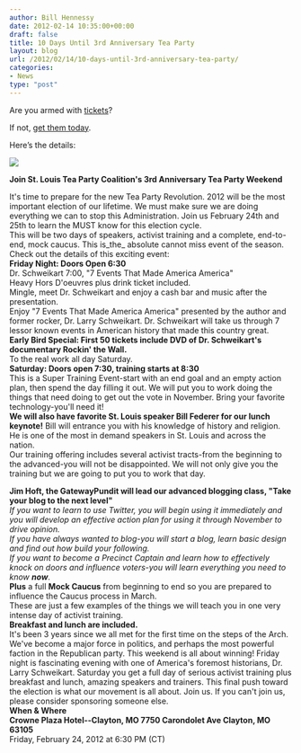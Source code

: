 ```yaml
---
author: Bill Hennessy
date: 2012-02-14 10:35:00+00:00
draft: false
title: 10 Days Until 3rd Anniversary Tea Party
layout: blog
url: /2012/02/14/10-days-until-3rd-anniversary-tea-party/
categories:
- News
type: "post"
---
```


Are you armed with [tickets](https://3rdanniversaryteaparty.eventbrite.com/)? 

If not, [get them today](https://3rdanniversaryteaparty.eventbrite.com/).

Here’s the details:

![](https://ebmedia.eventbrite.com/s3-s3/eventlogos/1611928/2760945061-2.jpg)


**Join St. Louis Tea Party Coalition's 3rd Anniversary Tea Party Weekend**

It's time to prepare for the new Tea Party Revolution. 2012 will be the most important election of our lifetime. We must make sure we are doing everything we can to stop this Administration. Join us February 24th and 25th to learn the MUST know for this election cycle.  
This will be two days of speakers, activist training and a complete, end-to-end, mock caucus. This is_the_ absolute cannot miss event of the season.  
Check out the details of this exciting event:  
**Friday Night: Doors Open 6:30**  
Dr. Schweikart 7:00, "7 Events That Made America America"  
Heavy Hors D'oeuvres plus drink ticket included.  
Mingle, meet Dr. Schweikart and enjoy a cash bar and music after the presentation.  
Enjoy "7 Events That Made America America" presented by the author and former rocker, Dr. Larry Schweikart. Dr. Schweikart will take us through 7 lessor known events in American history that made this country great.  
**Early Bird Special: First 50 tickets include DVD of Dr. Schweikart's documentary Rockin' the Wall.**  
To the real work all day Saturday.  
**Saturday: Doors open 7:30, training starts at 8:30**  
This is a Super Training Event-start with an end goal and an empty action plan, then spend the day filling it out. We will put you to work doing the things that need doing to get out the vote in November. Bring your favorite technology-you'll need it!  
**We will also have favorite St. Louis speaker Bill Federer for our lunch keynote!** Bill will entrance you with his knowledge of history and religion. He is one of the most in demand speakers in St. Louis and across the nation.  
Our training offering includes several activist tracts-from the beginning to the advanced-you will not be disappointed. We will not only give you the training but we are going to put you to work that day. 

**Jim Hoft, the GatewayPundit will lead our advanced blogging class, "Take your blog to the next level"**  
_If you want to learn to use Twitter, you will begin using it immediately and you will develop an effective action plan for using it through November to drive opinion._  
_If you have always wanted to blog-you will start a blog, learn basic design and find out how build your following._  
_If you want to become a Precinct Captain and learn how to effectively knock on doors and influence voters-you will learn everything you need to know **now**_.  
**Plus** a full **Mock Caucus** from beginning to end so you are prepared to influence the Caucus process in March.  
These are just a few examples of the things we will teach you in one very intense day of activist training.  
**Breakfast and lunch are included.**  
It's been 3 years since we all met for the first time on the steps of the Arch. We've become a major force in politics, and perhaps the most powerful faction in the Republican party. This weekend is all about winning! Friday night is fascinating evening with one of America's foremost historians, Dr. Larry Schweikart. Saturday you get a full day of serious activist training plus breakfast and lunch, amazing speakers and trainers. This final push toward the election is what our movement is all about. Join us. If you can't join us, please consider sponsoring someone else.  
**When & Where  
Crowne Plaza Hotel--Clayton, MO 7750 Carondolet Ave Clayton, MO 63105**  
Friday, February 24, 2012 at 6:30 PM (CT)
